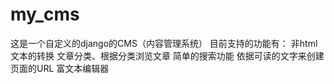 # my_cms
这是一个自定义的django的CMS（内容管理系统）
目前支持的功能有：
 非html文本的转换
 文章分类、根据分类浏览文章
 简单的搜索功能
 依据可读的文字来创建页面的URL
 富文本编辑器
